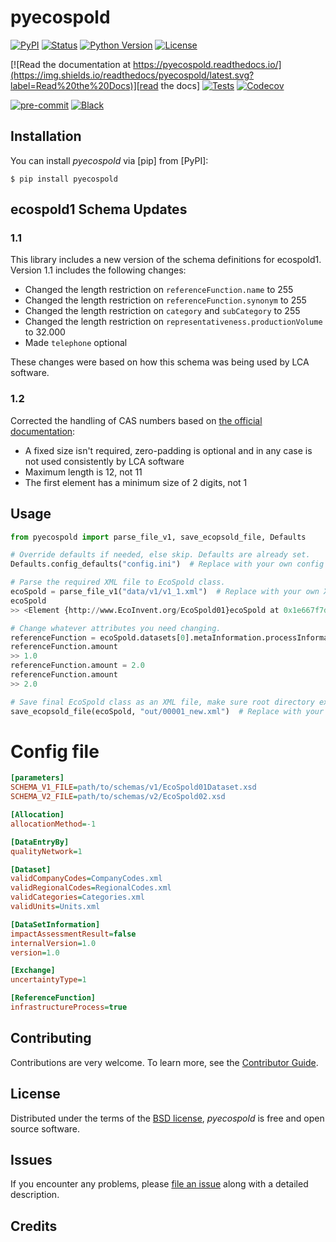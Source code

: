 # pyecospold

[![PyPI](https://img.shields.io/pypi/v/pyecospold.svg)][pypi status]
[![Status](https://img.shields.io/pypi/status/pyecospold.svg)][pypi status]
[![Python Version](https://img.shields.io/pypi/pyversions/pyecospold)][pypi status]
[![License](https://img.shields.io/pypi/l/pyecospold)][license]

[![Read the documentation at https://pyecospold.readthedocs.io/](https://img.shields.io/readthedocs/pyecospold/latest.svg?label=Read%20the%20Docs)][read the docs]
[![Tests](https://github.com/sami-m-g/pyecospold/actions/workflows/python-test.yml/badge.svg)][tests]
[![Codecov](https://codecov.io/gh/sami-m-g/pyecospold/branch/main/graph/badge.svg?token=ZVWBCITI4A)][codecov]

[![pre-commit](https://img.shields.io/badge/pre--commit-enabled-brightgreen?logo=pre-commit&logoColor=white)][pre-commit]
[![Black](https://img.shields.io/badge/code%20style-black-000000.svg)][black]

[pypi status]: https://pypi.org/project/pyecospold/
[read the docs]: https://pyecospold.readthedocs.io/
[tests]: https://github.com/sami-m-g/pyecospold/actions?workflow=Tests
[codecov]: https://codecov.io/gh/sami-m-g/pyecospold
[pre-commit]: https://github.com/pre-commit/pre-commit
[black]: https://github.com/psf/black

## Installation

You can install _pyecospold_ via [pip] from [PyPI]:

```console
$ pip install pyecospold
```

## ecospold1 Schema Updates

### 1.1

This library includes a new version of the schema definitions for ecospold1. Version 1.1 includes the following changes:

* Changed the length restriction on `referenceFunction.name` to 255
* Changed the length restriction on `referenceFunction.synonym` to 255
* Changed the length restriction on `category` and `subCategory` to 255
* Changed the length restriction on `representativeness.productionVolume` to 32.000
* Made `telephone` optional

These changes were based on how this schema was being used by LCA software.

### 1.2

Corrected the handling of CAS numbers based on [the official documentation](https://www.cas.org/support/documentation/chemical-substances/checkdig):

* A fixed size isn't required, zero-padding is optional and in any case is not used consistently by LCA software
* Maximum length is 12, not 11
* The first element has a minimum size of 2 digits, not 1

## Usage

```python
from pyecospold import parse_file_v1, save_ecopsold_file, Defaults

# Override defaults if needed, else skip. Defaults are already set.
Defaults.config_defaults("config.ini")  # Replace with your own config file

# Parse the required XML file to EcoSpold class.
ecoSpold = parse_file_v1("data/v1/v1_1.xml")  # Replace with your own XML file
ecoSpold
>> <Element {http://www.EcoInvent.org/EcoSpold01}ecoSpold at 0x1e667f7dae0>

# Change whatever attributes you need changing.
referenceFunction = ecoSpold.datasets[0].metaInformation.processInformation.referenceFunction
referenceFunction.amount
>> 1.0
referenceFunction.amount = 2.0
referenceFunction.amount
>> 2.0

# Save final EcoSpold class as an XML file, make sure root directory exists.
save_ecopsold_file(ecoSpold, "out/00001_new.xml")  # Replace with your own path
```

# Config file

```ini
[parameters]
SCHEMA_V1_FILE=path/to/schemas/v1/EcoSpold01Dataset.xsd
SCHEMA_V2_FILE=path/to/schemas/v2/EcoSpold02.xsd

[Allocation]
allocationMethod=-1

[DataEntryBy]
qualityNetwork=1

[Dataset]
validCompanyCodes=CompanyCodes.xml
validRegionalCodes=RegionalCodes.xml
validCategories=Categories.xml
validUnits=Units.xml

[DataSetInformation]
impactAssessmentResult=false
internalVersion=1.0
version=1.0

[Exchange]
uncertaintyType=1

[ReferenceFunction]
infrastructureProcess=true
```

## Contributing

Contributions are very welcome.
To learn more, see the [Contributor Guide][Contributor Guide].

## License

Distributed under the terms of the [BSD license][License],
_pyecospold_ is free and open source software.

## Issues

If you encounter any problems,
please [file an issue][Issue Tracker] along with a detailed description.


## Credits


[License]: https://github.com/sami-m-g/pyecospold/blob/main/LICENSE
[Contributor Guide]: https://github.com/sami-m-g/pyecospold/blob/main/CONTRIBUTING.md
[Issue Tracker]: https://github.com/sami-m-g/pyecospold/issues
